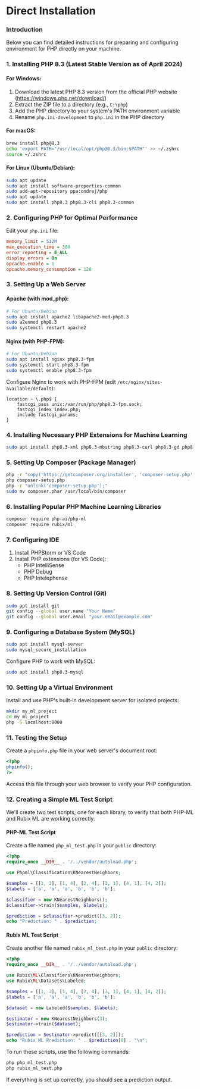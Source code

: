 # Direct Installation

### Introduction

Below you can find detailed instructions for preparing and configuring environment for PHP directly on your machine.

### 1. Installing PHP 8.3 (Latest Stable Version as of April 2024)

#### For Windows:

1. Download the latest PHP 8.3 version from the official PHP website (https://windows.php.net/download/)
2. Extract the ZIP file to a directory (e.g., `C:\php`)
3. Add the PHP directory to your system's PATH environment variable
4. Rename `php.ini-development` to `php.ini` in the PHP directory

#### For macOS:

```bash
brew install php@8.3
echo 'export PATH="/usr/local/opt/php@8.3/bin:$PATH"' >> ~/.zshrc
source ~/.zshrc
```

#### For Linux (Ubuntu/Debian):

```bash
sudo apt update
sudo apt install software-properties-common
sudo add-apt-repository ppa:ondrej/php
sudo apt update
sudo apt install php8.3 php8.3-cli php8.3-common
```

### 2. Configuring PHP for Optimal Performance

Edit your `php.ini` file:

```ini
memory_limit = 512M
max_execution_time = 300
error_reporting = E_ALL
display_errors = On
opcache.enable = 1
opcache.memory_consumption = 128
```

### 3. Setting Up a Web Server

#### Apache (with mod\_php):

```bash
# For Ubuntu/Debian
sudo apt install apache2 libapache2-mod-php8.3
sudo a2enmod php8.3
sudo systemctl restart apache2
```

#### Nginx (with PHP-FPM):

```bash
# For Ubuntu/Debian
sudo apt install nginx php8.3-fpm
sudo systemctl start php8.3-fpm
sudo systemctl enable php8.3-fpm
```

Configure Nginx to work with PHP-FPM (edit `/etc/nginx/sites-available/default`):

```nginx
location ~ \.php$ {
    fastcgi_pass unix:/var/run/php/php8.3-fpm.sock;
    fastcgi_index index.php;
    include fastcgi_params;
}
```

### 4. Installing Necessary PHP Extensions for Machine Learning

```bash
sudo apt install php8.3-xml php8.3-mbstring php8.3-curl php8.3-gd php8.3-zip php8.3-mysql php8.3-bcmath
```

### 5. Setting Up Composer (Package Manager)

```bash
php -r "copy('https://getcomposer.org/installer', 'composer-setup.php');"
php composer-setup.php
php -r "unlink('composer-setup.php');"
sudo mv composer.phar /usr/local/bin/composer
```

### 6. Installing Popular PHP Machine Learning Libraries

```bash
composer require php-ai/php-ml
composer require rubix/ml
```

### 7. Configuring IDE

1. Install PHPStorm or VS Code
2. Install PHP extensions (for VS Code):
   * PHP IntelliSense
   * PHP Debug
   * PHP Intelephense

### 8. Setting Up Version Control (Git)

```bash
sudo apt install git
git config --global user.name "Your Name"
git config --global user.email "your.email@example.com"
```

### 9. Configuring a Database System (MySQL)

```bash
sudo apt install mysql-server
sudo mysql_secure_installation
```

Configure PHP to work with MySQL:

```bash
sudo apt install php8.3-mysql
```

### 10. Setting Up a Virtual Environment

Install and use PHP's built-in development server for isolated projects:

```bash
mkdir my_ml_project
cd my_ml_project
php -S localhost:8000
```

### 11. Testing the Setup

Create a `phpinfo.php` file in your web server's document root:

```php
<?php
phpinfo();
?>
```

Access this file through your web browser to verify your PHP configuration.

### 12. Creating a Simple ML Test Script

We'll create two test scripts, one for each library, to verify that both PHP-ML and Rubix ML are working correctly.

#### PHP-ML Test Script

Create a file named `php_ml_test.php` in your `public` directory:

```php
<?php
require_once __DIR__ . '/../vendor/autoload.php';

use Phpml\Classification\KNearestNeighbors;

$samples = [[1, 3], [1, 4], [2, 4], [3, 1], [4, 1], [4, 2]];
$labels = ['a', 'a', 'a', 'b', 'b', 'b'];

$classifier = new KNearestNeighbors();
$classifier->train($samples, $labels);

$prediction = $classifier->predict([3, 2]);
echo "Prediction: " . $prediction;
```

#### Rubix ML Test Script

Create another file named `rubix_ml_test.php` in your `public` directory:

```php
<?php
require_once __DIR__ . '/../vendor/autoload.php';

use Rubix\ML\Classifiers\KNearestNeighbors;
use Rubix\ML\Datasets\Labeled;

$samples = [[1, 3], [1, 4], [2, 4], [3, 1], [4, 1], [4, 2]];
$labels = ['a', 'a', 'a', 'b', 'b', 'b'];

$dataset = new Labeled($samples, $labels);

$estimator = new KNearestNeighbors(3);
$estimator->train($dataset);

$prediction = $estimator->predict([[3, 2]]);
echo "Rubix ML Prediction: " . $prediction[0] . "\n";
```

To run these scripts, use the following commands:

```bash
php php_ml_test.php
php rubix_ml_test.php
```

If everything is set up correctly, you should see a prediction output.
